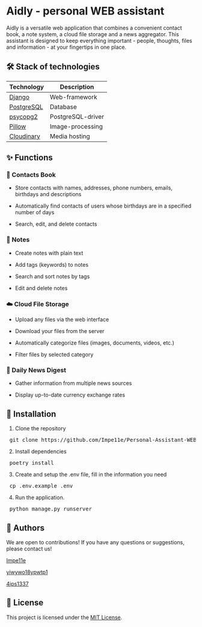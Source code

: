 # Aidly - personal WEB assistant

Aidly is a versatile web application that combines a convenient contact book, a note system, a cloud file storage and a news aggregator.
This assistant is designed to keep everything important - people, thoughts, files and information - at your fingertips in one place.

## 🛠 Stack of technologies

| Technology               | Description   |
|------------------------------|-------------------|
| [Django](https://www.djangoproject.com/)                    | Web-framework     |
| [PostgreSQL](https://www.postgresql.org/)                | Database          |
| [psycopg2](https://www.psycopg.org/)                  | PostgreSQL-driver |
| [Pillow](https://pillow.readthedocs.io/en/stable/)                    | Image-processing  |
| [Cloudinary](https://cloudinary.com/)                    | Media hosting  |

## ✨ Functions

### 👥 Contacts Book
- Store contacts with names, addresses, phone numbers, emails, birthdays and descriptions

- Automatically find contacts of users whose birthdays are in a specified number of days

- Search, edit, and delete contacts

### 📝 Notes
- Create notes with plain text

- Add tags (keywords) to notes

- Search and sort notes by tags

- Edit and delete notes

### ☁️ Cloud File Storage
- Upload any files via the web interface

- Download your files from the server

- Automatically categorize files (images, documents, videos, etc.)

- Filter files by selected category

### 📰 Daily News Digest
- Gather information from multiple news sources

- Display up-to-date currency exchange rates

## 🚀 Installation

1. Clone the repository
<pre lang="markdown"> git clone https://github.com/Impe11e/Personal-Assistant-WEB.git </pre>

2. Install dependencies
<pre lang="markdown"> poetry install </pre>

3. Create and setup the .env file, fill in the information you need
<pre lang="markdown"> cp .env.example .env </pre>

4. Run the application.
<pre lang="markdown"> python manage.py runserver </pre>

## 👤 Authors

We are open to contributions! If you have any questions or suggestions, please contact us!

[Impe11e](https://github.com/Impe11e)

[yiwywo18ypwtp1](https://github.com/yiwywo18ypwtp1)

[4ips1337](https://github.com/4ips1337)

## 📄 License

This project is licensed under the [MIT License](LICENSE).
